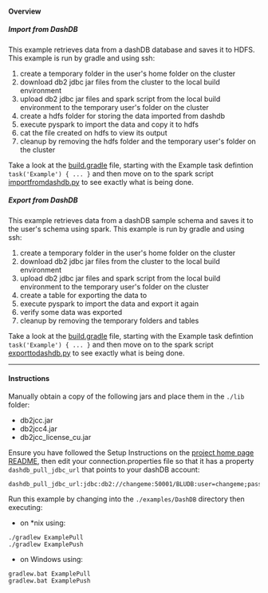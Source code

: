 #### Overview

##### Import from DashDB

This example retrieves data from a dashDB database and saves it to HDFS.  This example is run by gradle and using ssh:

 1. create a temporary folder in the user's home folder on the cluster
 1. download db2 jdbc jar files from the cluster to the local build environment
 2. upload db2 jdbc jar files and spark script from the local build environment to the temporary user's folder on the cluster
 3. create a hdfs folder for storing the data imported from dashdb
 4. execute pyspark to import the data and copy it to hdfs
 5. cat the file created on hdfs to view its output
 6. cleanup by removing the hdfs folder and the temporary user's folder on the cluster

Take a look at the [build.gradle](./build.gradle) file, starting with the Example task defintion `task('Example') { ... }`  and then move on to the spark script [importfromdashdb.py](./importfromdashdb.py) to see exactly what is being done.

##### Export from DashDB

This example retrieves data from a dashDB sample schema and saves it to the user's schema using spark.  This example is run by gradle and using ssh:

 1. create a temporary folder in the user's home folder on the cluster
 1. download db2 jdbc jar files from the cluster to the local build environment
 2. upload db2 jdbc jar files and spark script from the local build environment to the temporary user's folder on the cluster
 3. create a table for exporting the data to
 4. execute pyspark to import the data and export it again
 5. verify some data was exported
 6. cleanup by removing the temporary folders and tables

Take a look at the [build.gradle](./build.gradle) file, starting with the Example task defintion `task('Example') { ... }`  and then move on to the spark script [exporttodashdb.py](./exporttodashdb.py) to see exactly what is being done.

*********************************************************************
#### Instructions

Manually obtain a copy of the following jars and place them in the `./lib` folder:  

- db2jcc.jar
- db2jcc4.jar
- db2jcc_license_cu.jar

Ensure you have followed the Setup Instructions on the [project home page README](../../README.md), then edit your connection.properties file so that it has a property `dashdb_pull_jdbc_url` that points to your dashDB account:

```
dashdb_pull_jdbc_url:jdbc:db2://changeme:50001/BLUDB:user=changeme;password=changeme;sslConnection=true;
```

Run this example by changing into the `./examples/DashDB` directory then executing:

- on *nix using:

```
./gradlew ExamplePull
./gradlew ExamplePush
```

- on Windows using:

```
gradlew.bat ExamplePull
gradlew.bat ExamplePush
```
